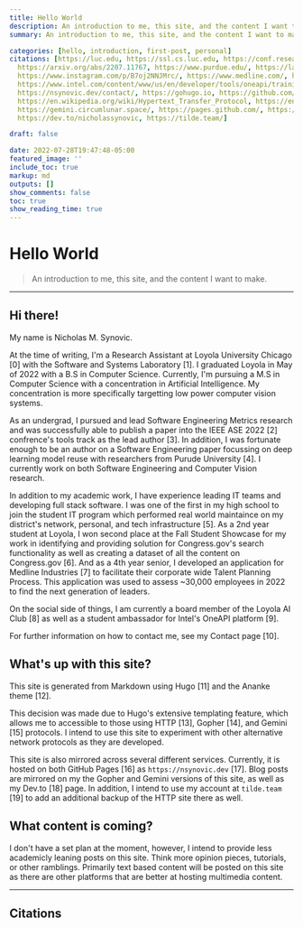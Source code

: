 ```yaml
---
title: Hello World
description: An introduction to me, this site, and the content I want to make.
summary: An introduction to me, this site, and the content I want to make.

categories: [hello, introduction, first-post, personal]
citations: [https://luc.edu, https://ssl.cs.luc.edu, https://conf.researchr.org/home/ase-2022,
  https://arxiv.org/abs/2207.11767, https://www.purdue.edu/, https://lakescommunityhs.rschoolteams.com/page/3455,
  https://www.instagram.com/p/B7oj2NNJMrc/, https://www.medline.com/, https://loyolaaiclub.github.io,
  https://www.intel.com/content/www/us/en/developer/tools/oneapi/training/academic-program/student-ambassador.html,
  https://nsynovic.dev/contact/, https://gohugo.io, https://github.com/theNewDynamic/gohugo-theme-ananke,
  https://en.wikipedia.org/wiki/Hypertext_Transfer_Protocol, https://en.wikipedia.org/wiki/Gopher_(protocol),
  https://gemini.circumlunar.space/, https://pages.github.com/, https://nsynovic.dev/,
  https://dev.to/nicholassynovic, https://tilde.team/]

draft: false

date: 2022-07-28T19:47:48-05:00
featured_image: ''
include_toc: true
markup: md
outputs: []
show_comments: false
toc: true
show_reading_time: true
---
```


# Hello World

> An introduction to me, this site, and the content I want to make.

______________________________________________________________________

## Hi there!

My name is Nicholas M. Synovic.

At the time of writing, I'm a Research Assistant at Loyola University Chicago
\[0\] with the Software and Systems Laboratory \[1\]. I graduated Loyola in May
of 2022 with a B.S in Computer Science. Currently, I'm pursuing a M.S in
Computer Science with a concentration in Artificial Intelligence. My
concentration is more specifically targetting low power computer vision systems.

As an undergrad, I pursued and lead Software Engineering Metrics research and
was successfully able to publish a paper into the IEEE ASE 2022 \[2\]
confrence's tools track as the lead author \[3\]. In addition, I was fortunate
enough to be an author on a Software Engineering paper focussing on deep
learning model reuse with researchers from Purude University \[4\]. I currently
work on both Software Engineering and Computer Vision research.

In addition to my academic work, I have experience leading IT teams and
developing full stack software. I was one of the first in my high school to join
the student IT program which performed real world maintaince on my district's
network, personal, and tech infrastructure \[5\]. As a 2nd year student at
Loyola, I won second place at the Fall Student Showcase for my work in
identifying and providing solution for Congress.gov's search functionality as
well as creating a dataset of all the content on Congress.gov \[6\]. And as a
4th year senior, I developed an application for Medline Industries \[7\] to
facilitate their corporate wide Talent Planning Process. This application was
used to assess ~30,000 employees in 2022 to find the next generation of leaders.

On the social side of things, I am currently a board member of the Loyola AI
Club \[8\] as well as a student ambassador for Intel's OneAPI platform \[9\].

For further information on how to contact me, see my Contact page \[10\].

## What's up with this site?

This site is generated from Markdown using Hugo \[11\] and the Ananke theme
\[12\].

This decision was made due to Hugo's extensive templating feature, which allows
me to accessible to those using HTTP \[13\], Gopher \[14\], and Gemini \[15\]
protocols. I intend to use this site to experiment with other alternative
network protocols as they are developed.

This site is also mirrored across several different services. Currently, it is
hosted on both GitHub Pages \[16\] as `https://nsynovic.dev` \[17\]. Blog posts
are mirrored on my the Gopher and Gemini versions of this site, as well as my
Dev.to \[18\] page. In addition, I intend to use my account at `tilde.team`
\[19\] to add an additional backup of the HTTP site there as well.

## What content is coming?

I don't have a set plan at the moment, however, I intend to provide less
academicly leaning posts on this site. Think more opinion pieces, tutorials, or
other ramblings. Primarily text based content will be posted on this site as
there are other platforms that are better at hosting multimedia content.

______________________________________________________________________

## Citations
